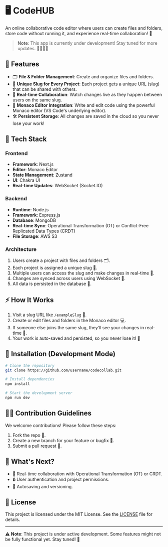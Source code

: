 
# 🖥️ CodeHUB

An online collaborative code editor where users can create files and folders, store code without running it, and experience real-time collaboration! 🚀

> **Note**: This app is currently under development! Stay tuned for more updates. 👨‍💻👩‍💻

## 🌟 Features

- 🗂️ **File & Folder Management**: Create and organize files and folders.
- 🔗 **Unique Slug for Every Project**: Each project gets a unique URL (slug) that can be shared with others.
- 👥 **Real-time Collaboration**: Watch changes live as they happen between users on the same slug.
- 📝 **Monaco Editor Integration**: Write and edit code using the powerful Monaco editor (VS Code's underlying editor).
- 🛠️ **Persistent Storage**: All changes are saved in the cloud so you never lose your work!

## 🚀 Tech Stack

### Frontend
- **Framework**: Next.js
- **Editor**: Monaco Editor
- **State Management**: Zustand
- **UI**: Chakra UI
- **Real-time Updates**: WebSocket (Socket.IO)

### Backend
- **Runtime**: Node.js
- **Framework**: Express.js 
- **Database**: MongoDB
- **Real-time Sync**: Operational Transformation (OT) or Conflict-Free Replicated Data Types (CRDT)
- **File Storage**: AWS S3 

### Architecture
1. Users create a project with files and folders 🗂️.
2. Each project is assigned a unique slug 🔗.
3. Multiple users can access the slug and make changes in real-time 📝.
4. Changes are synced across users using WebSocket 🚦.
5. All data is persisted in the database 📂.

## ⚡ How It Works

1. Visit a slug URL like `/exampleSlug` 🔗.
2. Create or edit files and folders in the Monaco editor 💻.
3. If someone else joins the same slug, they’ll see your changes in real-time 🔄.
4. Your work is auto-saved and persisted, so you never lose it! 💾

## 🔧 Installation (Development Mode)

```bash
# Clone the repository
git clone https://github.com/username/codecollab.git

# Install dependencies
npm install

# Start the development server
npm run dev
```

## 👨‍💻 Contribution Guidelines

We welcome contributions! Please follow these steps:

1. Fork the repo 🍴.
2. Create a new branch for your feature or bugfix 🌿.
3. Submit a pull request 🔄.

## 📅 What's Next?

- 🚧 Real-time collaboration with Operational Transformation (OT) or CRDT.
- 🔒 User authentication and project permissions.
- 💾 Autosaving and versioning.

## 📝 License

This project is licensed under the MIT License. See the [LICENSE](LICENSE) file for details.

---

⚠️ **Note**: This project is under active development. Some features might not be fully functional yet. Stay tuned! 🌱
